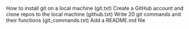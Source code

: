 How to install git on a local machine (git.txt)
Create a GitHub account and clone repos to the local machine (github.txt)
Write 20 git commands and their functions (git_commands.txt)
Add a README.md file
